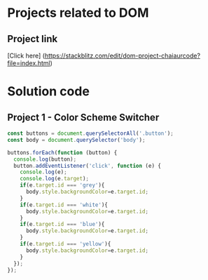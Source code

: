 # Projects related to DOM

## Project link
[Click here] (https://stackblitz.com/edit/dom-project-chaiaurcode?file=index.html)

# Solution code

## Project 1 - Color Scheme Switcher

``` javascript
const buttons = document.querySelectorAll('.button');
const body = document.querySelector('body');

buttons.forEach(function (button) {
  console.log(button);
  button.addEventListener('click', function (e) {
    console.log(e);
    console.log(e.target);
    if(e.target.id === 'grey'){
      body.style.backgroundColor=e.target.id;
    }
    if(e.target.id === 'white'){
      body.style.backgroundColor=e.target.id;
    }
    if(e.target.id === 'blue'){
      body.style.backgroundColor=e.target.id;
    }
    if(e.target.id === 'yellow'){
      body.style.backgroundColor=e.target.id;
    }
  });
});


```